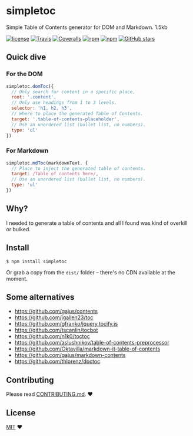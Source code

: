simpletoc
=========

Simple Table of Contents generator for DOM and Markdown. 1.5kb

[![license](https://img.shields.io/github/license/stefanmaric/simpletoc.svg)](./LICENSE)
[![Travis](https://img.shields.io/travis/stefanmaric/simpletoc.svg)](https://travis-ci.org/stefanmaric/simpletoc)
[![Coveralls](https://img.shields.io/coveralls/stefanmaric/simpletoc.svg)](https://coveralls.io/github/stefanmaric/simpletoc)
[![npm](https://img.shields.io/npm/v/simpletoc.svg)](https://www.npmjs.com/package/simpletoc)
[![npm](https://img.shields.io/npm/dt/simpletoc.svg)](https://www.npmjs.com/package/simpletoc)
[![GitHub stars](https://img.shields.io/github/stars/stefanmaric/simpletoc.svg?style=flat-square)](https://github.com/stefanmaric/simpletoc/stargazers)


## Quick dive

### For the DOM

```javascript
simpletoc.domToc({
  // Only search for content in a specific place.
  root: '.content',
  // Only use headings from 1 to 3 levels.
  selector: 'h1, h2, h3',
  // Where to place the generated Table of Contents.
  target: '.table-of-contents-placeholder',
  // Use an unordered list (bullet list, no numbers).
  type: 'ul'
})
```

### For Markdown

```javascript
simpletoc.mdToc(markdownText, {
  // Place to inject the generated table of contents.
  target: /Table of contents here/,
  // Use an unordered list (bullet list, no numbers).
  type: 'ul'
})
```

## Why?

I needed to generate a table of contents and all I found was kind of overkill or bulked.


## Install

```shell
$ npm install simpletoc
```

Or grab a copy from the `dist/` folder – there's no CDN available at the moment.


## Some alternatives

* https://github.com/gajus/contents
* https://github.com/jgallen23/toc
* https://github.com/gfranko/jquery.tocify.js
* https://github.com/tscanlin/tocbot
* https://github.com/n1k0/toctoc
* https://github.com/aslushnikov/table-of-contents-preprocessor
* https://github.com/Oktavilla/markdown-it-table-of-contents
* https://github.com/gajus/markdown-contents
* https://github.com/thlorenz/doctoc


## Contributing

Please read [CONTRIBUTING.md](./CONTRIBUTING.md). ♥


## License

[MIT](./LICENSE) ♥
